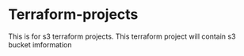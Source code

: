 # Terraform-projects
This is for s3 terraform projects.
This terraform project will contain s3 bucket imformation

